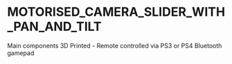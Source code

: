# MOTORISED_CAMERA_SLIDER_WITH_PAN_AND_TILT
Main components 3D Printed - Remote controlled via PS3 or PS4 Bluetooth gamepad
